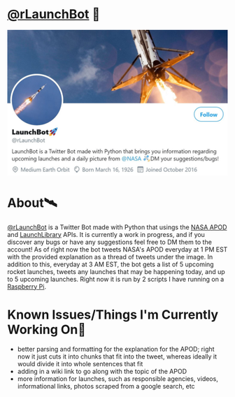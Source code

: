 # [@rLaunchBot](https://twitter.com/rLaunchBot) 🚀

![](https://github.com/olearyf/rLaunchBot/blob/master/images/rLaunchBotProfile.JPG)

# About🛰

[@rLaunchBot](https://twitter.com/rLaunchBot) is a Twitter Bot made with Python that usings the [NASA APOD](https://apod.nasa.gov/apod/astropix.html) and [LaunchLibrary](https://launchlibrary.net/docs/1.3/api.html) APIs. It is currently a work in progress, and if you discover any bugs or have any suggestions feel free to DM them to the account! As of right now the bot tweets NASA's APOD everyday at 1 PM EST with the provided explanation as a thread of tweets under the image. In addition to this, everyday at 3 AM EST, the bot gets a list of 5 upcoming rocket launches, tweets any launches that may be happening today, and up to 5 upcoming launches. Right now it is run by 2 scripts I have running on a [Raspberry Pi](https://www.raspberrypi.org/).

# Known Issues/Things I'm Currently Working On🌌

- better parsing and formatting for the explanation for the APOD; right now it just cuts it into chunks that fit into the tweet, whereas ideally it would divide it into whole sentences that fit
- adding in a wiki link to go along with the topic of the APOD
- more information for launches, such as responsible agencies, videos, informational links, photos scraped from a google search, etc
